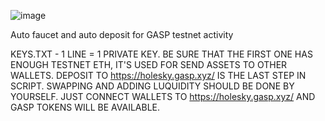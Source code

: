 ![image](https://github.com/gusareezy/gasp-automation/assets/47040347/a2ddebf8-31bd-42e7-a214-eac449030325)

Auto faucet and auto deposit for GASP testnet activity

KEYS.TXT - 1 LINE = 1 PRIVATE KEY.
BE SURE THAT THE FIRST ONE HAS ENOUGH TESTNET ETH, IT'S USED FOR SEND ASSETS TO OTHER WALLETS. 
DEPOSIT TO https://holesky.gasp.xyz/ IS THE LAST STEP IN SCRIPT. SWAPPING AND ADDING LUQUIDITY SHOULD BE DONE BY YOURSELF.
JUST CONNECT WALLETS TO https://holesky.gasp.xyz/ AND GASP TOKENS WILL BE AVAILABLE.
